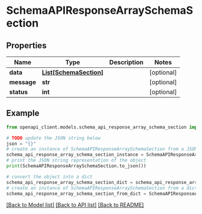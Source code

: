 # SchemaAPIResponseArraySchemaSection


## Properties

Name | Type | Description | Notes
------------ | ------------- | ------------- | -------------
**data** | [**List[SchemaSection]**](SchemaSection.md) |  | [optional] 
**message** | **str** |  | [optional] 
**status** | **int** |  | [optional] 

## Example

```python
from openapi_client.models.schema_api_response_array_schema_section import SchemaAPIResponseArraySchemaSection

# TODO update the JSON string below
json = "{}"
# create an instance of SchemaAPIResponseArraySchemaSection from a JSON string
schema_api_response_array_schema_section_instance = SchemaAPIResponseArraySchemaSection.from_json(json)
# print the JSON string representation of the object
print(SchemaAPIResponseArraySchemaSection.to_json())

# convert the object into a dict
schema_api_response_array_schema_section_dict = schema_api_response_array_schema_section_instance.to_dict()
# create an instance of SchemaAPIResponseArraySchemaSection from a dict
schema_api_response_array_schema_section_from_dict = SchemaAPIResponseArraySchemaSection.from_dict(schema_api_response_array_schema_section_dict)
```
[[Back to Model list]](../README.md#documentation-for-models) [[Back to API list]](../README.md#documentation-for-api-endpoints) [[Back to README]](../README.md)


